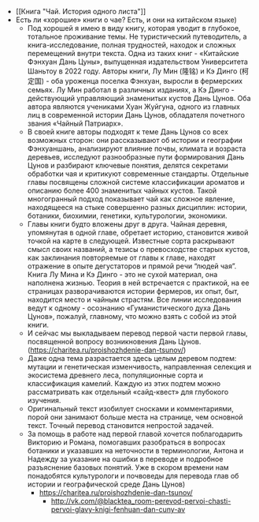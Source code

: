 - [[Книга "Чай. История одного листа"]]
- Есть ли «хорошие» книги о чае? Есть, и они на китайском языке)
	- Под хорошей я имею в виду книгу, которая уводит в глубокое, тотальное проживание темы. Не туристический путеводитель, а книга-исследование, полная трудностей, находок и сложных перемещений внутри текста.
	  Одна из таких книг - «Китайские Фэнхуан Дань Цуны», выпущенная издательством Университета Шаньтоу в 2022 году. Авторы книги, Лу Мин (隆铭) и Кэ Динго (柯定国) - оба уроженца поселка Фэнхуан, выросли в фермерских семьях. Лу Мин работал в различных изданиях, а Кэ Динго - действующий управляющий знаменитых кустов Дань Цунов. Оба автора являются учениками Хуан Жуйгуна, одного из главных лиц в современной истории Дань Цунов, обладателя почетного звания «Чайный Патриарх».
	- В своей книге авторы подходят к теме Дань Цунов со всех возможных сторон: они рассказывают об истории и географии Фэнхуаншань, анализируют влияние почвы, климата и возраста деревьев, исследуют разнообразные пути формирования Дань Цунов и разбирают ключевые понятия, делятся секретами обработки чая и критикуют современные стандарты. Отдельные главы посвящены сложной системе классификации ароматов и описанию более 400 знаменитых чайных кустов. Такой многогранный подход показывает чай как сложное явление, находящееся на стыке совершенно разных дисциплин: истории, ботаники, биохимии, генетики, культурологии, экономики.
	- Главы книги будто вложены друг в друга. Чайная деревня, упомянутая в одной главе, обретает историю, становится живой точкой на карте в следующей. Известные сорта раскрывают смысл своих названий, а тезисы о превосходстве старых кустов, как заклинания повторяемые от главы к главе, находят отражение в опыте дегустаторов и прямой речи “людей чая”.
	  Книга Лу Мина и Кэ Динго - это не сухой материал, она наполнена жизнью. Теория в ней встречается с практикой, на ее страницах разворачиваются истории фермеров, их опыт, быт,  находится место и чайным страстям.
	  Все линии исследования ведут к одному - осознанию «Гуманистического духа Дань Цунов», пожалуй, главному, что можно взять с собой из этой книги.
	- И сейчас мы выкладываем перевод первой части первой главы, посвященной вопросу возникновения Дань Цунов.  (https://charitea.ru/proishozhdenie-dan-tsunov/)
	- Даже одна тема разрастается здесь целым деревом подтем: мутации и генетическая изменчивость, направленная селекция и экосистема древнего леса, популяционные сорта и классификация камелий. Каждую из этих подтем можно рассматривать как отдельный «сайд-квест» для глубокого изучения.
	- Оригинальный текст изобилует сносками и комментариями, порой они занимают больше места на странице, чем основной текст. Точный перевод становится непростой задачей.
	- За помощь в работе над первой главой хочется поблагодарить Викторию и Романа, помогавших разобраться в вопросах ботаники и указавших на неточности в терминологии, Антона и Надежду за указание на ошибки в переводе и подробное разъяснение базовых понятий. Уже в скором времени нам понадобятся культурологи и почвоведы для перевода глав об истории и географической среде Дань Цунов)
		- https://charitea.ru/proishozhdenie-dan-tsunov/
			- http://vk.com/@blacktea_room-perevod-pervoi-chasti-pervoi-glavy-knigi-fenhuan-dan-cuny-av